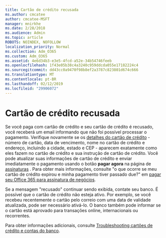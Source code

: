 ```yaml
---
title: Cartão de crédito recusada
ms.author: cmcatee
author: cmcatee-MSFT
manager: mnirkhe
ms.date: 2/28/2018
ms.audience: Admin
ms.topic: article
ROBOTS: NOINDEX, NOFOLLOW
localization_priority: Normal
ms.collection: Adm_O365
ms.custom: Adm_O365
ms.assetid: 4e6d34b3-e3e5-4fcd-a52e-34b54746feeb
ms.openlocfilehash: 1f43e05b38c4a3240c959ddcda055e17182224c4
ms.sourcegitcommit: dd43cc0a9470f98b8ef2a3787c823801d674c666
ms.translationtype: MT
ms.contentlocale: pt-BR
ms.lasthandoff: 02/12/2019
ms.locfileid: "29906072"
---
```

# <a name="declined-credit-card"></a>Cartão de crédito recusada

Se você paga com cartão de crédito e seu cartão de crédito é recusado, você receberá um email informando que não foi possível processar o pagamento. Verifique novamente se os [detalhes do cartão de crédito](https://go.microsoft.com/fwlink/p/?linkid=842054) - número de cartão, data de vencimento, nome no cartão de crédito e endereço, incluindo a cidade, estado e CEP - aparecem exatamente como eles fazem no cartão de crédito e sua instrução de cartão de crédito. Você pode atualizar suas informações de cartão de crédito e enviar imediatamente o pagamento usando o botão **pagar agora** na página de [assinaturas](https://go.microsoft.com/fwlink/p/?linkid=842054) . Para obter mais informações, consulte "o que ocorre se meu cartão de crédito expirou e minha pagamento tiver passado due?" em [pagar seu Office 365 para assinatura de negócios](https://support.office.com/article/734f4aab-df2d-4e9b-8cb1-691910bde216).
  
Se a mensagem "recusado" continuar sendo exibida, contate seu banco. É possível que o cartão de crédito não esteja ativo. Por exemplo, se você recebeu recentemente o cartão pelo correio com uma data de validade atualizada, pode ser necessário ativá-lo. O banco também pode informar se o cartão está aprovado para transações online, internacionais ou recorrentes.  
  
Para obter informações adicionais, consulte [Troubleshooting cartões de crédito e contas do banco](https://support.office.com/article/30ba9c83-50d8-4020-90ed-830a5b8c8724).
  

